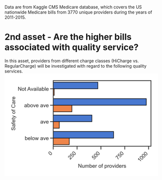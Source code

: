 Data are from Kaggle CMS Medicare database, which covers the US nationwide Medicare bills from 3770 unique providers during the years of 2011-2015. 
# 2nd asset - Are the higher bills associated with quality service? 
In this asset, providers from different charge classes (HiCharge vs. RegularCharge) will be investigated with regard to the following quality services.    
![Figure2a](SafetyCare.png)
